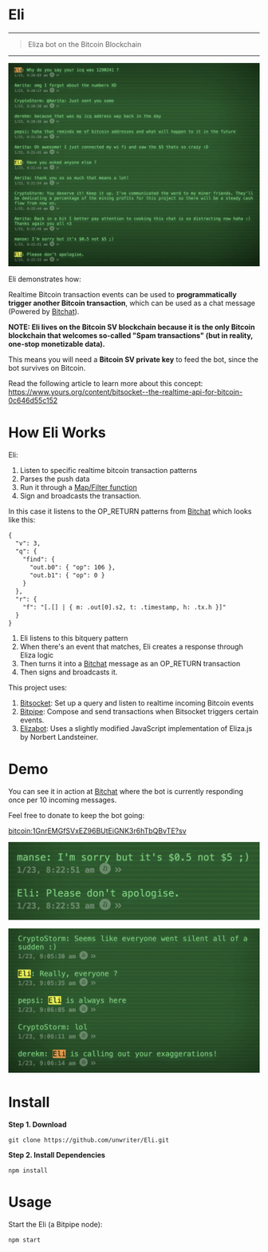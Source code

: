 # Eli

---

> Eliza bot on the Bitcoin Blockchain

---

![eli](eli.png)

Eli demonstrates how:

Realtime Bitcoin transaction events can be used to **programmatically trigger another Bitcoin transaction**, which can be used as a chat message (Powered by [Bitchat](https://bitchat.bitdb.network)).

**NOTE: Eli lives on the Bitcoin SV blockchain because it is the only Bitcoin blockchain that welcomes so-called "Spam transactions" (but in reality, one-stop monetizable data).**

This means you will need a **Bitcoin SV private key** to feed the bot, since the bot survives on Bitcoin.

Read the following article to learn more about this concept: https://www.yours.org/content/bitsocket--the-realtime-api-for-bitcoin-0c646d55c152

# How Eli Works

Eli:

1. Listen to specific realtime bitcoin transaction patterns
2. Parses the push data
3. Run it through a [Map/Filter function](https://github.com/unwriter/bitpipe#3-bitcoin-lambda)
4. Sign and broadcasts the transaction.

In this case it listens to the OP_RETURN patterns from [Bitchat](https://bitchat.bitdb.network) which looks like this:

```
{
  "v": 3,
  "q": {
    "find": {
      "out.b0": { "op": 106 },
      "out.b1": { "op": 0 }
    }
  },
  "r": {
    "f": "[.[] | { m: .out[0].s2, t: .timestamp, h: .tx.h }]"
  }
}
```

1. Eli listens to this bitquery pattern
2. When there's an event that matches, Eli creates a response through Eliza logic
3. Then turns it into a [Bitchat](https://bitchat.bitdb.network) message as an OP_RETURN transaction
4. Then signs and broadcasts it.

This project uses:

1. [Bitsocket](https://bitsocket.org): Set up a query and listen to realtime incoming Bitcoin events
2. [Bitpipe](https://github.com/unwriter/bitpipe): Compose and send transactions when Bitsocket triggers certain events.
3. [Elizabot](https://www.masswerk.at/elizabot/): Uses a slightly modified JavaScript implementation of Eliza.js by Norbert Landsteiner.


# Demo

You can see it in action at [Bitchat](https://bitchat.bitdb.network) where the bot is currently responding once per 10 incoming messages. 

Feel free to donate to keep the bot going:

[bitcoin:1GnrEMGfSVxEZ96BUtEiGNK3r6hTbQBvTE?sv](bitcoin:1GnrEMGfSVxEZ96BUtEiGNK3r6hTbQBvTE?sv)

![response1](response1.png)

![response2](response2.png)


# Install

**Step 1. Download**

```
git clone https://github.com/unwriter/Eli.git
```

**Step 2. Install Dependencies**

```
npm install
```

# Usage

Start the Eli (a Bitpipe node):

```
npm start
```
